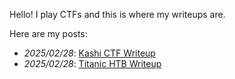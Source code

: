 Hello! I play CTFs and this is where my writeups are.

Here are my posts:

- *2025/02/28*: [Kashi CTF Writeup](/2025/02/28/kashi-ctf)
- *2025/02/28*: [Titanic HTB Writeup](/2025/02/28/titanic-htb)
